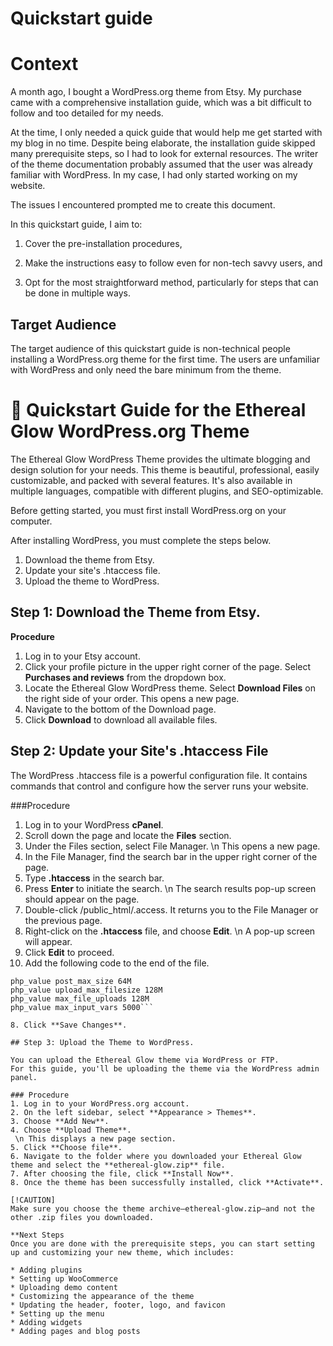 # Quickstart guide

# Context

A month ago, I bought a WordPress.org theme from Etsy. My purchase came with a comprehensive installation guide, which was a bit difficult to follow and too detailed for my needs.

At the time, I only needed a quick guide that would help me get started with my blog in no time. Despite being elaborate, the installation guide skipped many prerequisite steps, 
so I had to look for external resources. The writer of the theme documentation probably assumed that the user was already familiar with WordPress. 
In my case, I had only started working on my website.

The issues I encountered prompted me to create this document.

In this quickstart guide, I aim to:

1. Cover the pre-installation procedures,

2. Make the instructions easy to follow even for non-tech savvy users, and

3. Opt for the most straightforward method, particularly for steps that can be done in multiple ways.

## Target Audience

The target audience of this quickstart guide is non-technical people installing a WordPress.org theme for the first time. 
The users are unfamiliar with WordPress and only need the bare minimum from the theme.

# 📝 Quickstart Guide for the Ethereal Glow WordPress.org Theme

The Ethereal Glow WordPress Theme provides the ultimate blogging and design solution for your needs. This theme is beautiful, professional, easily customizable, and packed 
with several features. It's also available in multiple languages, compatible with different plugins, and SEO-optimizable.

Before getting started, you must first install WordPress.org on your computer.

After installing WordPress, you must complete the steps below.

1. Download the theme from Etsy.
2. Update your site's .htaccess file.
3. Upload the theme to WordPress.

## Step 1: Download the Theme from Etsy.

**Procedure**

1. Log in to your Etsy account.
2. Click your profile picture in the upper right corner of the page. Select **Purchases and reviews** from the dropdown box.
3. Locate the Ethereal Glow WordPress theme. Select **Download Files** on the right side of your order. 
   This opens a new page.
4. Navigate to the bottom of the Download page. 
5. Click **Download** to download all available files.

## Step 2: Update your Site's .htaccess File
The WordPress .htaccess file is a powerful configuration file. 
It contains commands that control and configure how the server runs your website.

###Procedure

1. Log in to your WordPress **cPanel**.
2. Scroll down the page and locate the **Files** section.
3. Under the Files section, select File Manager.
   \n This opens a new page.
4. In the File Manager, find the search bar in the upper right corner of the page. 
5. Type **.htaccess** in the search bar. 
6. Press **Enter** to initiate the search.
   \n The search results pop-up screen should appear on the page. 
6. Double-click /public_html/.access. 
   It returns you to the File Manager or the previous page.
7. Right-click on the **.htaccess** file, and choose **Edit**. 
   \n A pop-up screen will appear. 
8. Click **Edit** to proceed.
7. Add the following code to the end of the file.
  ```
  php_value post_max_size 64M  
  php_value upload_max_filesize 128M  
  php_value max_file_uploads 128M  
  php_value max_input_vars 5000```

8. Click **Save Changes**.

## Step 3: Upload the Theme to WordPress.

You can upload the Ethereal Glow theme via WordPress or FTP. 
For this guide, you'll be uploading the theme via the WordPress admin panel.

### Procedure
1. Log in to your WordPress.org account.
2. On the left sidebar, select **Appearance > Themes**.
3. Choose **Add New**.
4. Choose **Upload Theme**.
   \n This displays a new page section.
5. Click **Choose file**.
6. Navigate to the folder where you downloaded your Ethereal Glow theme and select the **ethereal-glow.zip** file.
7. After choosing the file, click **Install Now**.
8. Once the theme has been successfully installed, click **Activate**.

[!CAUTION]
Make sure you choose the theme archive–ethereal-glow.zip–and not the other .zip files you downloaded.

**Next Steps
Once you are done with the prerequisite steps, you can start setting up and customizing your new theme, which includes:

* Adding plugins
* Setting up WooCommerce
* Uploading demo content
* Customizing the appearance of the theme
* Updating the header, footer, logo, and favicon
* Setting up the menu
* Adding widgets
* Adding pages and blog posts
